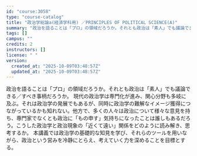 ```yaml
---
id: "course:3058"
type: "course-catalog"
title: "政治学総論a(経済学科用) ／PRINCIPLES OF POLITICAL SCIENCE(A)"
summary: "政治を語ることは「プロ」の領域だろうか。それとも政治は「素人」でも議論できる／すべき事柄だろうか。 現代の政治学は専門化が進み、関心分野も多岐に及ぶ。それは政治学の発展でもあるが、同時に政治学の難解なイメージ獲得につながっているかも知れない…"
tags: []
campus: ""
credits: 2
instructors: []
license: " "
version:
  created_at: "2025-10-09T03:48:57Z"
  updated_at: "2025-10-09T03:48:57Z"
---
```


政治を語ることは「プロ」の領域だろうか。それとも政治は「素人」でも議論できる／すべき事柄だろうか。 現代の政治学は専門化が進み、関心分野も多岐に及ぶ。それは政治学の発展でもあるが、同時に政治学の難解なイメージ獲得につながっているかも知れない。他方で、多くの人々は政治について様々な意見を持ち、専門家でなくとも政治に「もの申す」気持ちになったことは誰しもあるだろう。こうした政治学と政治現象の「近くて遠い」関係をどのように読み解き、思考するか。 本講義では政治学の基礎的な知見を学び、それらのツールを用いながら、政治という営みを冷静にとらえ、考えていく力を深めることを目標とする。

